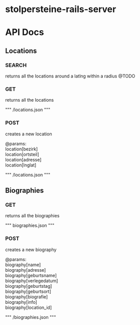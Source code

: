 stolpersteine-rails-server
==========================

# API Docs

## Locations

### SEARCH
returns all the locations around a latlng within a radius
@TODO



### GET
returns all the locations

"""
/locations.json
"""

### POST
creates a new location

@params: <br />
location[bezirk]<br />
  location[ortsteil]<br />
  location[adresse]<br />
  location[lnglat]<br />
  
"""
/locations.json
"""



## Biographies

### GET
returns all the biographies

"""
biographies.json
"""


### POST
creates a new biography

@params: <br />
  biography[name]<br />
  biography[adresse]<br />
  biography[geburtsname]<br />
  biography[verlegedatum]<br />
  biography[geburtstag]<br />
  biography[geburtsort]<br />
  biography[biografie]<br />
  biography[info]<br />
  biography[location_id]<br />
  
"""
/biographies.json
"""
